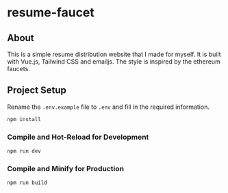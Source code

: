 # resume-faucet

## About

This is a simple resume distribution website that I made for myself. It is built with Vue.js, Tailwind CSS and emailjs. The style is inspired by the ethereum faucets.

## Project Setup

Rename the `.env.example` file to `.env` and fill in the required information.

```sh
npm install
```

### Compile and Hot-Reload for Development

```sh
npm run dev
```

### Compile and Minify for Production

```sh
npm run build
```
